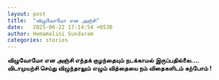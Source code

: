 ```yaml
---
layout: post
title:  "விழுவோமோ என அஞ்சி"
date:   2025-06-22 17:14:54 +0530
author: Hemamalini Sundaram
categories: stories
---
```


**விழுவோமோ என அஞ்சி எந்தக் குழந்தையும் நடக்காமல் இருப்பதில்லை\.... விடாமுயற்சி
செய்து விழுந்தாலும் எழும் வித்தையை நம் விதைகளிடம் கற்போம் !**
